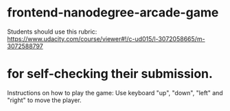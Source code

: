frontend-nanodegree-arcade-game
===============================

Students should use this rubric: https://www.udacity.com/course/viewer#!/c-ud015/l-3072058665/m-3072588797

for self-checking their submission.
===============================
Instructions on how to play the game:
Use keyboard "up", "down", "left" and "right" to move the player. 
